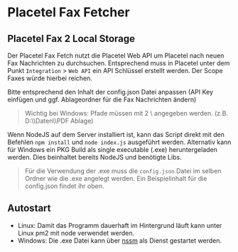 # Placetel Fax Fetcher
## Placetel Fax 2 Local Storage

Der Placetel Fax Fetch nutzt die Placetel Web API um Placetel nach neuen Fax Nachrichten zu durchsuchen.
Entsprechend muss in Placetel unter dem Punkt `Integration` > `Web API` ein API Schlüssel erstellt werden. Der Scope Faxes würde hierbei reichen.

Bitte entsprechend den Inhalt der config.json Datei anpassen (API Key einfügen und ggf. Ablageordner für die Fax Nachrichten ändern)
> Wichtig bei Windows: Pfade müssen mit 2 \ angegeben werden. (z.B. D:\\\Daten\\\PDF Ablage)

Wenn NodeJS auf dem Server installiert ist, kann das Script direkt mit den Befehlen `npm install` und `node index.js` ausgeführt werden. 
Alternativ kann für Windows ein PKG Build als single executable (.exe) heruntergeladen werden. Dies beinhaltet bereits NodeJS und benötigte Libs. 

> Für die Verwendung der .exe muss die `config.json` Datei im selben Ordner wie die .exe angelegt werden. Ein Beispielinhalt für die config.json findet ihr oben.

 
 ## Autostart
 - Linux: Damit das Programm dauerhaft im Hintergrund läuft kann unter Linux pm2 mit node verwendet werden.
 - Windows: Die .exe Datei kann über [nssm](https://nssm.cc/) als Dienst gestartet werden.
